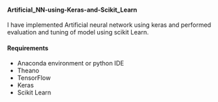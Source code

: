 #### Artificial_NN-using-Keras-and-Scikit_Learn

I have implemented Artificial neural network using keras and performed evaluation and tuning of model using scikit Learn. 

#### Requirements
* Anaconda environment or python IDE
* Theano
* TensorFlow
* Keras
* Scikit Learn
